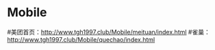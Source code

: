 # Mobile
#美团首页：http://www.tgh1997.club/Mobile/meituan/index.html
#雀巢：http://www.tgh1997.club/Mobile/quechao/index.html
